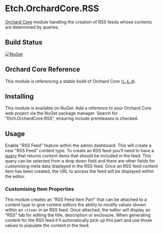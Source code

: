 # Etch.OrchardCore.RSS

[Orchard Core](https://github.com/orchardcms/orchardcore) module handling the creation of RSS feeds whose contents are determined by queries.

## Build Status

[![NuGet](https://img.shields.io/nuget/v/Etch.OrchardCore.RSS.svg)](https://www.nuget.org/packages/Etch.OrchardCore.RSS)

## Orchard Core Reference

This module is referencing a stable build of Orchard Core ([`1.6.0`](https://www.nuget.org/packages/OrchardCore.Module.Targets/1.6.0)).

## Installing

This module is available on NuGet. Add a reference to your Orchard Core web project via the NuGet package manager. Search for "Etch.OrchardCore.RSS", ensuring include prereleases is checked.

## Usage

Enable "RSS Feed" feature within the admin dashboard. This will create a new "RSS Feed" content type. To create an RSS feed you'll need to have a [query](https://docs.orchardcore.net/en/dev/docs/reference/modules/Queries/) that returns content items that should be included in the feed. This query can be selected from a drop down field and there are other fields for customising meta data displayed in the RSS feed. Once an RSS feed content item has been created, the URL to access the feed will be displayed within the editor.

### Customising Item Properties

This module creates an "RSS Feed Item Part" that can be attached to a content type to give content editors the ability to modify values shown within an `<item>` in an RSS feed. Once attached, the editor will display an "RSS" tab for editing the title, description or enclosure. When generating content for the RSS feed it'll automatically pick up this part and use those values to populate the content in the feed.